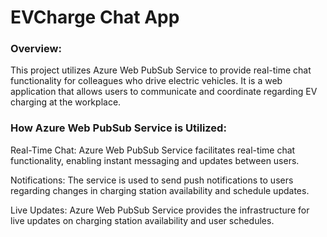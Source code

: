 # EVCharge Chat App

### Overview:

This project utilizes Azure Web PubSub Service to provide real-time chat functionality for colleagues who drive electric vehicles. It is a web application that allows users to communicate and coordinate regarding EV charging at the workplace.

### How Azure Web PubSub Service is Utilized:

Real-Time Chat: Azure Web PubSub Service facilitates real-time chat functionality, enabling instant messaging and updates between users.

Notifications: The service is used to send push notifications to users regarding changes in charging station availability and schedule updates.

Live Updates: Azure Web PubSub Service provides the infrastructure for live updates on charging station availability and user schedules.
